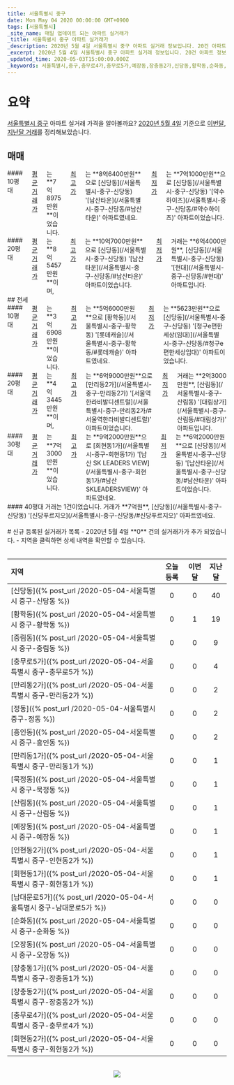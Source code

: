 ```yaml
---
title: 서울특별시 중구
date: Mon May 04 2020 00:00:00 GMT+0900
tags: [서울특별시]
_site_name: 매일 업데이트 되는 아파트 실거래가
_title: 서울특별시 중구 아파트 실거래가
_description: 2020년 5월 4일 서울특별시 중구 아파트 실거래 정보입니다. 20건 아파트 정보가 있습니다.
_excerpt: 2020년 5월 4일 서울특별시 중구 아파트 실거래 정보입니다. 20건 아파트 정보가 있습니다.
_updated_time: 2020-05-03T15:00:00.000Z
_keywords: 서울특별시,중구,충무로4가,충무로5가,예장동,장충동2가,신당동,황학동,순화동,만리동1가,회현동1가,흥인동,중림동,만리동2가,회현동2가,남대문로5가,오장동,정동,인현동2가,묵정동,장충동1가,산림동
---
```



# 요약
<ins>서울특별시 중구</ins> 아파트 실거래 가격을 알아볼까요? <ins>2020년 5월 4일</ins> 기준으로 <ins>이번달, 지난달 거래</ins>를 정리해보았습니다.

## 매매
<div class="container">
<div class="six columns" markdown="1">
#### 10평대
<ins>평균 거래가</ins>는 **7억8975만원**이었습니다. <ins>최고가</ins>는 **8억6400만원**으로 [신당동](/서울특별시-중구-신당동) '[남산타운](/서울특별시-중구-신당동/#남산타운)' 아파트였네요. <ins>최저가</ins>는 **7억1000만원**으로 [신당동](/서울특별시-중구-신당동) '[약수하이츠](/서울특별시-중구-신당동/#약수하이츠)' 아파트이었습니다.
</div>
<div class="six columns" markdown="1">
#### 20평대
<ins>평균 거래가</ins>는 **8억5457만원**이며, <ins>최고가</ins>는 **10억7000만원**으로 [신당동](/서울특별시-중구-신당동) '[남산타운](/서울특별시-중구-신당동/#남산타운)' 아파트이었습니다. <ins>최저가</ins> 거래는 **6억4000만원**, [신당동](/서울특별시-중구-신당동) '[현대](/서울특별시-중구-신당동/#현대)' 아파트입니다.
</div>
</div>
## 전세
<div class="container">
<div class="six columns" markdown="1">
#### 10평대
<ins>평균 거래가</ins>는 **3억6908만원**이었습니다. <ins>최고가</ins>는 **5억6000만원**으로 [황학동](/서울특별시-중구-황학동) '[롯데캐슬](/서울특별시-중구-황학동/#롯데캐슬)' 아파트였네요. <ins>최저가</ins>는 **5623만원**으로 [신당동](/서울특별시-중구-신당동) '[청구e편한세상(임대)](/서울특별시-중구-신당동/#청구e편한세상임대)' 아파트이었습니다.
</div>
<div class="six columns" markdown="1">
#### 20평대
<ins>평균 거래가</ins>는 **4억3445만원**이며, <ins>최고가</ins>는 **6억9000만원**으로 [만리동2가](/서울특별시-중구-만리동2가) '[서울역한라비발디센트럴](/서울특별시-중구-만리동2가/#서울역한라비발디센트럴)' 아파트이었습니다. <ins>최저가</ins> 거래는 **2억3000만원**, [산림동](/서울특별시-중구-산림동) '[대림상가](/서울특별시-중구-산림동/#대림상가)' 아파트입니다.
</div>
</div>
<div class="container">
<div class="six columns" markdown="1">
#### 30평대
<ins>평균 거래가</ins>는 **7억3000만원**이었습니다. <ins>최고가</ins>는 **9억2000만원**으로 [회현동1가](/서울특별시-중구-회현동1가) '[남산 SK LEADERS VIEW](/서울특별시-중구-회현동1가/#남산SKLEADERSVIEW)' 아파트였네요. <ins>최저가</ins>는 **6억2000만원**으로 [신당동](/서울특별시-중구-신당동) '[남산타운](/서울특별시-중구-신당동/#남산타운)' 아파트이었습니다.
</div>
<div class="six columns" markdown="1">
#### 40평대
거래는 1건이었습니다. 거래가 **7억원**, [신당동](/서울특별시-중구-신당동) '[신당푸르지오](/서울특별시-중구-신당동/#신당푸르지오)' 아파트였네요.
</div>
</div>


<br>
# 신규 등록된 실거래가 목록
- 2020년 5월 4일 **0** 건의 실거래가가 추가 되었습니다.
- 지역을 클릭하면 상세 내역을 확인할 수 있습니다.
<br><br>

| 지역 | 오늘 등록 | 이번달 | 지난달 |
|:---|:---:|:---:|:---:|
| [신당동]({% post_url /2020-05-04-서울특별시 중구-신당동 %}) | 0 | 0 | 40|
| [황학동]({% post_url /2020-05-04-서울특별시 중구-황학동 %}) | 0 | 1 | 19|
| [중림동]({% post_url /2020-05-04-서울특별시 중구-중림동 %}) | 0 | 0 | 9|
| [충무로5가]({% post_url /2020-05-04-서울특별시 중구-충무로5가 %}) | 0 | 0 | 4|
| [만리동2가]({% post_url /2020-05-04-서울특별시 중구-만리동2가 %}) | 0 | 0 | 2|
| [정동]({% post_url /2020-05-04-서울특별시 중구-정동 %}) | 0 | 0 | 2|
| [흥인동]({% post_url /2020-05-04-서울특별시 중구-흥인동 %}) | 0 | 0 | 2|
| [만리동1가]({% post_url /2020-05-04-서울특별시 중구-만리동1가 %}) | 0 | 0 | 1|
| [묵정동]({% post_url /2020-05-04-서울특별시 중구-묵정동 %}) | 0 | 0 | 1|
| [산림동]({% post_url /2020-05-04-서울특별시 중구-산림동 %}) | 0 | 0 | 1|
| [예장동]({% post_url /2020-05-04-서울특별시 중구-예장동 %}) | 0 | 0 | 1|
| [인현동2가]({% post_url /2020-05-04-서울특별시 중구-인현동2가 %}) | 0 | 0 | 1|
| [회현동1가]({% post_url /2020-05-04-서울특별시 중구-회현동1가 %}) | 0 | 0 | 1|
| [남대문로5가]({% post_url /2020-05-04-서울특별시 중구-남대문로5가 %}) | 0 | 0 | 0|
| [순화동]({% post_url /2020-05-04-서울특별시 중구-순화동 %}) | 0 | 0 | 0|
| [오장동]({% post_url /2020-05-04-서울특별시 중구-오장동 %}) | 0 | 0 | 0|
| [장충동1가]({% post_url /2020-05-04-서울특별시 중구-장충동1가 %}) | 0 | 0 | 0|
| [장충동2가]({% post_url /2020-05-04-서울특별시 중구-장충동2가 %}) | 0 | 0 | 0|
| [충무로4가]({% post_url /2020-05-04-서울특별시 중구-충무로4가 %}) | 0 | 0 | 0|
| [회현동2가]({% post_url /2020-05-04-서울특별시 중구-회현동2가 %}) | 0 | 0 | 0|

<p align="center"><br><img src="https://via.placeholder.com/700x120"><br></p>
